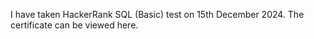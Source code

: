 I have taken HackerRank SQL (Basic) test on 15th December 2024. The certificate can be viewed here.
